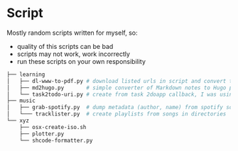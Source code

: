 # Script

Mostly random scripts written for myself, so:
- quality of this scripts can be bad
- scripts may not work, work incorrectly
- run these scripts on your own responsibility

```bash
├── learning
│   ├── dl-www-to-pdf.py # download listed urls in script and convert them into pdf
│   ├── md2hugo.py       # simple converter of Markdown notes to Hugo posts
│   └── task2todo-uri.py # create from task 2doapp callback, I was using it with qr-gen
├── music
│   ├── grab-spotify.py	 # dump metadata (author, name) from spotify songs url
│   └─── tracklister.py	 # create playlists from songs in directories
└── xyz
    ├── osx-create-iso.sh
    ├── plotter.py
    └── shcode-formatter.py
```
